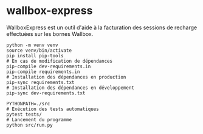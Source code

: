 # wallbox-express
WallboxExpress est un outil d'aide à la facturation des sessions de recharge effectuées sur les bornes Wallbox.

```shell
python -m venv venv
source venv/bin/activate
pip install pip-tools
# En cas de modification de dépendances
pip-compile dev-requirements.in
pip-compile requirements.in
# Installation des dépendances en production
pip-sync requirements.txt
# Installation des dépendances en développement
pip-sync dev-requirements.txt
```

```shell
PYTHONPATH=./src
# Exécution des tests automatiques
pytest tests/
# Lancement du programme
python src/run.py
```
